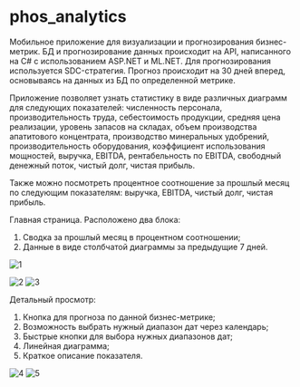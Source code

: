# phos_analytics

Мобильное приложение для визуализации и прогнозирования бизнес-метрик. БД и прогнозирование данных происходит на API, написанного на C# с использованием ASP.NET и ML.NET. Для прогнозирования используется SDC-стратегия. Прогноз происходит на 30 дней вперед, основываясь на данных из БД по определенной метрике.

Приложение позволяет узнать статистику в виде различных диаграмм для следующих показателей: численность персонала, производительность труда, себестоимость продукции, средняя цена реализации, уровень запасов на складах, объем производства апатитового концентрата, производство минеральных удобрений, производительность оборудования, коэффициент использования мощностей, выручка, EBITDA, рентабельность по EBITDA, свободный денежный поток, чистый долг, чистая прибыль.

Также можно посмотреть процентное соотношение за прошлый месяц по следующим показателям: выручка, EBITDA, чистый долг, чистая прибыль.

Главная страница. Расположено два блока:
  1. Сводка за прошлый месяц в процентном соотношении;
  2. Данные в виде столбчатой диаграммы за предыдущие 7 дней.

  ![1](https://github.com/user-attachments/assets/9c083f96-3258-4bb8-b3e0-a6eb89f015d5)

  ![2](https://github.com/user-attachments/assets/e58a507e-cd06-4c04-90a2-f229930eef3b)
  ![3](https://github.com/user-attachments/assets/8083615a-05d0-4843-9c6b-7db6f344aa0f)
    
Детальный просмотр:
  1. Кнопка для прогноза по данной бизнес-метрике;
  2. Возможность выбрать нужный диапазон дат через календарь;
  3. Быстрые кнопки для выбора нужных диапазонов дат;
  4. Линейная диаграмма;
  5. Краткое описание показателя.

  ![4](https://github.com/user-attachments/assets/e3d5bcd7-da79-429a-8f4c-85fdcc219544)
  ![5](https://github.com/user-attachments/assets/f6ecd170-8c1b-4044-982c-770e3bfa6ad9)

